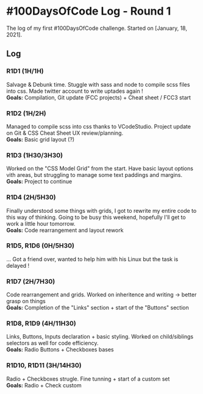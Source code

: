 # #100DaysOfCode Log - Round 1

The log of my first #100DaysOfCode challenge. Started on [January, 18, 2021].

## Log

### R1D1 (1H/1H)
Salvage & Debunk time. Stuggle with sass and node to compile scss files into css.
Made twitter account to write uptades again ! </br>
**Goals:** Compilation, Git update (FCC projects) + Cheat sheet / FCC3 start

### R1D2 (1H/2H)
Managed to compile scss into css thanks to VCodeStudio. Project update on Git & CSS Cheat Sheet UX review/planning. </br>
**Goals:** Basic grid layout (?)

### R1D3 (1H30/3H30)
Worked on the "CSS Model Grid" from the start. Have basic layout options vith areas, but struggling to manage some text paddings and margins. </br>
**Goals:** Project to continue

### R1D4 (2H/5H30)
Finally understood some things with grids, I got to rewrite my entire code to this way of thinking.
Going to be busy this weekend, hopefully I'll get to work a little hour tomorrow.  </br>
**Goals:** Code rearrangement and layout rework

### R1D5, R1D6 (0H/5H30)
... Got a friend over, wanted to help him with his Linux but the task is delayed !

### R1D7 (2H/7H30)
Code rearrangement and grids. Worked on inheritence and writing → better grasp on things  </br>
**Goals:** Completion of the "Links" section + start of the "Buttons" section

### R1D8, R1D9 (4H/11H30)
Links, Buttons, Inputs declaration + basic styling. Worked on child/siblings selectors as well for code efficiency.  </br>
**Goals:** Radio Buttons + Checkboxes bases

### R1D10, R1D11 (3H/14H30)
Radio + Checkboxes strugle. Fine tunning + start of a custom set <br>
**Goals:** Radio + Check custom
